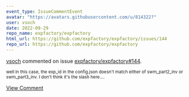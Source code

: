 ```yaml
---
event_type: IssueCommentEvent
avatar: "https://avatars.githubusercontent.com/u/814322?"
user: vsoch
date: 2022-09-29
repo_name: expfactory/expfactory
html_url: https://github.com/expfactory/expfactory/issues/144
repo_url: https://github.com/expfactory/expfactory
---
```


<a href='https://github.com/vsoch' target='_blank'>vsoch</a> commented on issue <a href='https://github.com/expfactory/expfactory/issues/144' target='_blank'>expfactory/expfactory#144</a>.

<small>well in this case, the exp_id in the config.json doesn't match either of swm_part2_inv or swm_part3_inv. I don't think it's the slash here....</small>

<a href='https://github.com/expfactory/expfactory/issues/144' target='_blank'>View Comment</a>